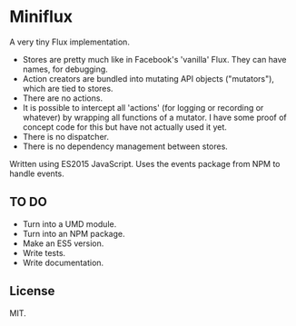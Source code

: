 # Miniflux

A very tiny Flux implementation.

* Stores are pretty much like in Facebook's 'vanilla' Flux. They can have names, for debugging.
* Action creators are bundled into mutating API objects ("mutators"), which are tied to stores.
* There are no actions.
* It is possible to intercept all 'actions' (for logging or recording or whatever) by wrapping all functions of a mutator. I have some proof of concept code for this but have not actually used it yet.
* There is no dispatcher.
* There is no dependency management between stores.

Written using ES2015 JavaScript. Uses the events package from NPM to handle events.

## TO DO

* Turn into a UMD module.
* Turn into an NPM package.
* Make an ES5 version.
* Write tests.
* Write documentation.

## License

MIT.
